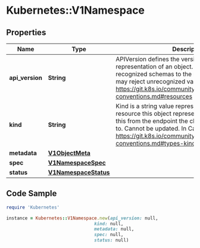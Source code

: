 # Kubernetes::V1Namespace

## Properties

Name | Type | Description | Notes
------------ | ------------- | ------------- | -------------
**api_version** | **String** | APIVersion defines the versioned schema of this representation of an object. Servers should convert recognized schemas to the latest internal value, and may reject unrecognized values. More info: https://git.k8s.io/community/contributors/devel/api-conventions.md#resources | [optional] 
**kind** | **String** | Kind is a string value representing the REST resource this object represents. Servers may infer this from the endpoint the client submits requests to. Cannot be updated. In CamelCase. More info: https://git.k8s.io/community/contributors/devel/api-conventions.md#types-kinds | [optional] 
**metadata** | [**V1ObjectMeta**](V1ObjectMeta.md) |  | [optional] 
**spec** | [**V1NamespaceSpec**](V1NamespaceSpec.md) |  | [optional] 
**status** | [**V1NamespaceStatus**](V1NamespaceStatus.md) |  | [optional] 

## Code Sample

```ruby
require 'Kubernetes'

instance = Kubernetes::V1Namespace.new(api_version: null,
                                 kind: null,
                                 metadata: null,
                                 spec: null,
                                 status: null)
```


